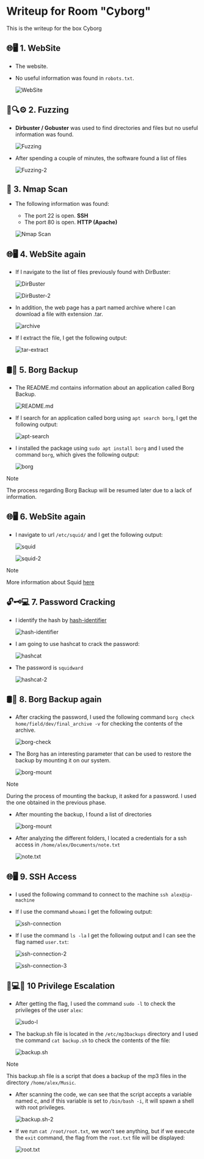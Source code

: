 # Writeup for Room "Cyborg"

This is the writeup for the box Cyborg

## 🌐🖥️ 1. WebSite

- The website.
- No useful information was found in `robots.txt`.
  
  ![WebSite](https://github.com/MCornejoDev/TryHackMe/blob/main/rooms/cyborg/screenshots/00.png)

## 🧪🔍⚙️ 2. Fuzzing
-  **Dirbuster / Gobuster** was used to find directories and files but no useful information was found.
  
    ![Fuzzing](https://github.com/MCornejoDev/TryHackMe/blob/main/rooms/cyborg/screenshots/01.png)

- After spending a couple of minutes, the software found a list of files

  ![Fuzzing-2](https://github.com/MCornejoDev/TryHackMe/blob/main/rooms/cyborg/screenshots/02.png)

## 📡 3. Nmap Scan
- The following information was found:
  - The port 22 is open. **SSH**
  - The port 80 is open. **HTTP (Apache)**

   ![Nmap Scan](https://github.com/MCornejoDev/TryHackMe/blob/main/rooms/cyborg/screenshots/03.png)

## 🌐🖥️ 4. WebSite again

- If I navigate to the list of files previously found with DirBuster:

  ![DirBuster](https://github.com/MCornejoDev/TryHackMe/blob/main/rooms/cyborg/screenshots/04.png) 

  ![DirBuster-2](https://github.com/MCornejoDev/TryHackMe/blob/main/rooms/cyborg/screenshots/05.png) 

- In addition, the web page has a part named archive where I can download a file with extension .tar.
  
  ![archive](https://github.com/MCornejoDev/TryHackMe/blob/main/rooms/cyborg/screenshots/06.png)

- If I extract the file, I get the following output:

  ![tar-extract](https://github.com/MCornejoDev/TryHackMe/blob/main/rooms/cyborg/screenshots/07.png)

## 🛢️💾 5. Borg Backup

- The README.md contains information about an application called Borg Backup.

  ![README.md](https://github.com/MCornejoDev/TryHackMe/blob/main/rooms/cyborg/screenshots/08.png)

- If I search for an application called borg using ```apt search borg```, I get the following output:

  ![apt-search](https://github.com/MCornejoDev/TryHackMe/blob/main/rooms/cyborg/screenshots/09.png)

- I installed the package using ```sudo apt install borg``` and I used the command ```borg```, which gives the following output:

  ![borg](https://github.com/MCornejoDev/TryHackMe/blob/main/rooms/cyborg/screenshots/10.png)

> [!NOTE]
> The process regarding Borg Backup will be resumed later due to a lack of information.

## 🌐🖥️ 6. WebSite again

- I navigate to url ```/etc/squid/``` and I get the following output:

  ![squid](https://github.com/MCornejoDev/TryHackMe/blob/main/rooms/cyborg/screenshots/11.png)

  ![squid-2](https://github.com/MCornejoDev/TryHackMe/blob/main/rooms/cyborg/screenshots/12.png)

> [!NOTE]
> More information about Squid [here](https://es.wikipedia.org/wiki/Squid_(programa))

## 🔓🗝️💻 7. Password Cracking

- I identify the hash by [hash-identifier](https://hashes.com/es/tools/hash_identifier)

  ![hash-identifier](https://github.com/MCornejoDev/TryHackMe/blob/main/rooms/cyborg/screenshots/13.png)

- I am going to use hashcat to crack the password:
  
  ![hashcat](https://github.com/MCornejoDev/TryHackMe/blob/main/rooms/cyborg/screenshots/14.png)

- The password is ```squidward```
  
  ![hashcat-2](https://github.com/MCornejoDev/TryHackMe/blob/main/rooms/cyborg/screenshots/15.png)

## 🛢️💾 8. Borg Backup again

- After cracking the password, I used the following command ```borg check home/field/dev/final_archive -v``` for checking the contents of the archive.

  ![borg-check](https://github.com/MCornejoDev/TryHackMe/blob/main/rooms/cyborg/screenshots/16.png)

- The Borg has an interesting parameter that can be used to restore the backup by mounting it on our system.

  ![borg-mount](https://github.com/MCornejoDev/TryHackMe/blob/main/rooms/cyborg/screenshots/17.png)

> [!NOTE]
> During the process of mounting the backup, it asked for a password. I used the one obtained in the previous phase.

- After mounting the backup, I found a list of directories 

  ![borg-mount](https://github.com/MCornejoDev/TryHackMe/blob/main/rooms/cyborg/screenshots/18.png)

- After analyzing the different folders, I located a credentials for a ssh access in ```/home/alex/Documents/note.txt```

  ![note.txt](https://github.com/MCornejoDev/TryHackMe/blob/main/rooms/cyborg/screenshots/19.png)

## 🌐🖥️ 9. SSH Access

- I used the following command to connect to the machine ```ssh alex@ip-machine```

- If I use the command ```whoami``` I get the following output:

  ![ssh-connection](https://github.com/MCornejoDev/TryHackMe/blob/main/rooms/cyborg/screenshots/20.png)

- If I use the command ```ls -la``` I get the following output and I can see the flag named ```user.txt```:

  ![ssh-connection-2](https://github.com/MCornejoDev/TryHackMe/blob/main/rooms/cyborg/screenshots/21.png)

  ![ssh-connection-3](https://github.com/MCornejoDev/TryHackMe/blob/main/rooms/cyborg/screenshots/22.png)

## 🐚💻🚀 10 Privilege Escalation

- After getting the flag, I used the command ```sudo -l``` to check the privileges of the user ```alex```:
  
  ![sudo-l](https://github.com/MCornejoDev/TryHackMe/blob/main/rooms/cyborg/screenshots/23.png)

- The backup.sh file is located in the ```/etc/mp3backups``` directory and I used the command ```cat backup.sh``` to check the contents of the file:

  ![backup.sh](https://github.com/MCornejoDev/TryHackMe/blob/main/rooms/cyborg/screenshots/24.png)

> [!NOTE]
> This backup.sh file is a script that does a backup of the mp3 files in the directory ```/home/alex/Music```.


- After scanning the code, we can see that the script accepts a variable named c, and if this variable is set to ```/bin/bash -i```, it will spawn a shell with root privileges.

  ![backup.sh-2](https://github.com/MCornejoDev/TryHackMe/blob/main/rooms/cyborg/screenshots/25.png)

- If we run ```cat /root/root.txt```, we won't see anything, but if we execute the ```exit``` command, the flag from the ```root.txt``` file will be displayed: 
  
  ![root.txt](https://github.com/MCornejoDev/TryHackMe/blob/main/rooms/cyborg/screenshots/26.png)